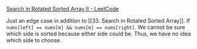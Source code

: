 [Search in Rotated Sorted Array II - LeetCode](https://leetcode.com/problems/search-in-rotated-sorted-array-ii/description/)

Just an edge case in addition to [[33. Search in Rotated Sorted Array]]. If `nums[left] == nums[m] && nums[m] == nums[right]`. We cannot be sure which side is sorted because either side could be. Thus, we have no idea which side to choose. 